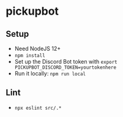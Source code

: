 # pickupbot

## Setup

- Need NodeJS 12+
- `npm install`
- Set up the Discord Bot token with `export PICKUPBOT_DISCORD_TOKEN=yourtokenhere`
- Run it locally: `npm run local`

## Lint

- `npx eslint src/.*` 